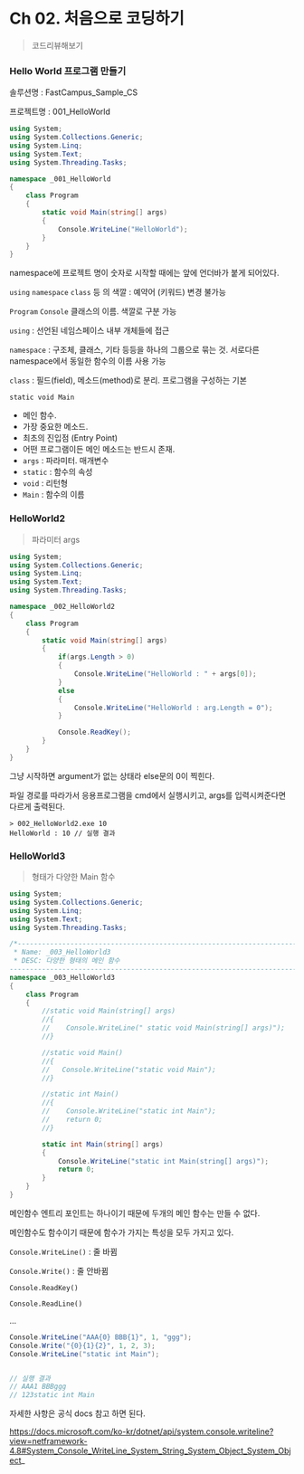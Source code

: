 # Ch 02. 처음으로 코딩하기

> 코드리뷰해보기

### Hello World 프로그램 만들기

솔루션명 : FastCampus_Sample_CS

프로젝트명 : 001_HelloWorld

```c#
using System;
using System.Collections.Generic;
using System.Linq;
using System.Text;
using System.Threading.Tasks;

namespace _001_HelloWorld
{
    class Program
    {
        static void Main(string[] args)
        {
            Console.WriteLine("HelloWorld");
        }
    }
}
```

namespace에 프로젝트 명이 숫자로 시작할 때에는 앞에 언더바가 붙게 되어있다.

`using` `namespace` `class` 등 의 색깔 : 예약어 (키워드) 변경 불가능

`Program` `Console` 클래스의 이름. 색깔로 구분 가능



`using` : 선언된 네임스페이스 내부 개체들에 접근

`namespace` : 구조체, 클래스, 기타 등등을 하나의 그룹으로 묶는 것. 서로다른 namespace에서 동일한 함수의 이름 사용 가능

`class` : 필드(field), 메소드(method)로 분리. 프로그램을 구성하는 기본



`static void Main`

- 메인 함수.
- 가장 중요한 메소드.
- 최초의 진입점 (Entry Point)
- 어떤 프로그램이든 메인 메소드는 반드시 존재.
- `args` : 파라미터. 매개변수
- `static` : 함수의 속성
- `void` : 리턴형
- `Main` : 함수의 이름



### HelloWorld2

> 파라미터 args

```c#
using System;
using System.Collections.Generic;
using System.Linq;
using System.Text;
using System.Threading.Tasks;

namespace _002_HelloWorld2
{
    class Program
    {
        static void Main(string[] args)
        {
            if(args.Length > 0)
            {
                Console.WriteLine("HelloWorld : " + args[0]);
            }
            else
            {
                Console.WriteLine("HelloWorld : arg.Length = 0");
            }

            Console.ReadKey();
        }
    }
}
```

그냥 시작하면 argument가 없는 상태라 else문의 0이 찍힌다.

파일 경로를 따라가서 응용프로그램을 cmd에서 실행시키고, args를 입력시켜준다면 다르게 출력된다.

```
> 002_HelloWorld2.exe 10
HelloWorld : 10 // 실행 결과
```



### HelloWorld3

> 형태가 다양한 Main 함수

```c#
using System;
using System.Collections.Generic;
using System.Linq;
using System.Text;
using System.Threading.Tasks;

/*-----------------------------------------------------------------------------
 * Name: _003_HelloWorld3
 * DESC: 다양한 형태의 메인 함수
-----------------------------------------------------------------------------*/
namespace _003_HelloWorld3
{
    class Program
    {
        //static void Main(string[] args)
        //{
        //    Console.WriteLine(" static void Main(string[] args)");
        //}

        //static void Main()
        //{
        //   Console.WriteLine("static void Main");
        //}

        //static int Main()
        //{
        //    Console.WriteLine("static int Main");
        //    return 0;
        //}

        static int Main(string[] args)
        {
            Console.WriteLine("static int Main(string[] args)");
            return 0;
        }
    }
}
```

메인함수 엔트리 포인트는 하나이기 때문에 두개의 메인 함수는 만들 수 없다.

메인함수도 함수이기 때문에 함수가 가지는 특성을 모두 가지고 있다.



`Console.WriteLine()` : 줄 바뀜

`Console.Write()` : 줄 안바뀜

`Console.ReadKey()`

`Console.ReadLine()`

...

```c#
Console.WriteLine("AAA{0} BBB{1}", 1, "ggg");
Console.Write("{0}{1}{2}", 1, 2, 3);
Console.WriteLine("static int Main");


// 실행 결과
// AAA1 BBBggg
// 123static int Main
```

자세한 사항은 공식 docs 참고 하면 된다.

https://docs.microsoft.com/ko-kr/dotnet/api/system.console.writeline?view=netframework-4.8#System_Console_WriteLine_System_String_System_Object_System_Object_

